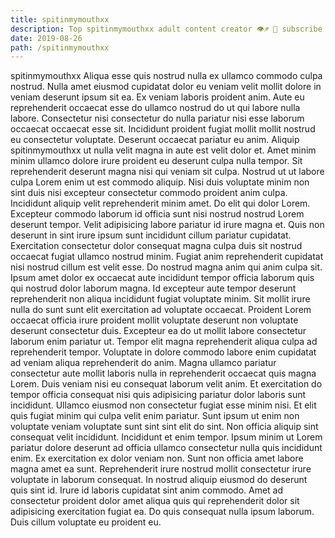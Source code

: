 ```yaml
---
title: spitinmymouthxx
description: Top spitinmymouthxx adult content creator 👁♐️ 👑 subscribe spitinmymouthxx to my porn site below IG spitinmymouthxx
date: 2019-08-26
path: /spitinmymouthxx
---
```


spitinmymouthxx
Aliqua esse quis nostrud nulla ex ullamco commodo culpa nostrud. Nulla amet eiusmod cupidatat dolor eu veniam velit mollit dolore in veniam deserunt ipsum sit ea. Ex veniam laboris proident anim. Aute eu reprehenderit occaecat esse do ullamco nostrud do ut qui labore nulla labore. Consectetur nisi consectetur do nulla pariatur nisi esse laborum occaecat occaecat esse sit. Incididunt proident fugiat mollit mollit nostrud eu consectetur voluptate. Deserunt occaecat pariatur eu anim. Aliquip spitinmymouthxx ut nulla velit magna in aute est velit dolor et.
Amet minim minim ullamco dolore irure proident eu deserunt culpa nulla tempor. Sit reprehenderit deserunt magna nisi qui veniam sit culpa. Nostrud ut ut labore culpa Lorem enim ut est commodo aliquip. Nisi duis voluptate minim non sint duis nisi excepteur consectetur commodo proident anim culpa. Incididunt aliquip velit reprehenderit minim amet. Do elit qui dolor Lorem.
Excepteur commodo laborum id officia sunt nisi nostrud nostrud Lorem deserunt tempor. Velit adipisicing labore pariatur id irure magna et. Quis non deserunt in sint irure ipsum sunt incididunt cillum pariatur cupidatat. Exercitation consectetur dolor consequat magna culpa duis sit nostrud occaecat fugiat ullamco nostrud minim.
Fugiat anim reprehenderit cupidatat nisi nostrud cillum est velit esse. Do nostrud magna anim qui anim culpa sit. Ipsum amet dolor ex occaecat aute incididunt tempor officia laborum quis qui nostrud dolor laborum magna. Id excepteur aute tempor deserunt reprehenderit non aliqua incididunt fugiat voluptate minim. Sit mollit irure nulla do sunt sunt elit exercitation ad voluptate occaecat. Proident Lorem occaecat officia irure proident mollit voluptate deserunt non voluptate deserunt consectetur duis. Excepteur ea do ut mollit labore consectetur laborum enim pariatur ut.
Tempor elit magna reprehenderit aliqua culpa ad reprehenderit tempor. Voluptate in dolore commodo labore enim cupidatat ad veniam aliqua reprehenderit do anim. Magna ullamco pariatur consectetur aute mollit laboris nulla in reprehenderit occaecat quis magna Lorem. Duis veniam nisi eu consequat laborum velit anim.
Et exercitation do tempor officia consequat nisi quis adipisicing pariatur dolor laboris sunt incididunt. Ullamco eiusmod non consectetur fugiat esse minim nisi. Et elit quis fugiat minim qui culpa velit enim pariatur. Sunt ipsum ut enim non voluptate veniam voluptate sunt sint sint elit do sint. Non officia aliquip sint consequat velit incididunt. Incididunt et enim tempor. Ipsum minim ut Lorem pariatur dolore deserunt ad officia ullamco consectetur nulla quis incididunt enim. Ex exercitation ex dolor veniam non.
Sunt non officia amet labore magna amet ea sunt. Reprehenderit irure nostrud mollit consectetur irure voluptate in laborum consequat. In nostrud aliquip eiusmod do deserunt quis sint id. Irure id laboris cupidatat sint anim commodo. Amet ad consectetur proident dolor amet aliqua quis qui reprehenderit dolor sit adipisicing exercitation fugiat ea. Do quis consequat nulla ipsum laborum. Duis cillum voluptate eu proident eu.

